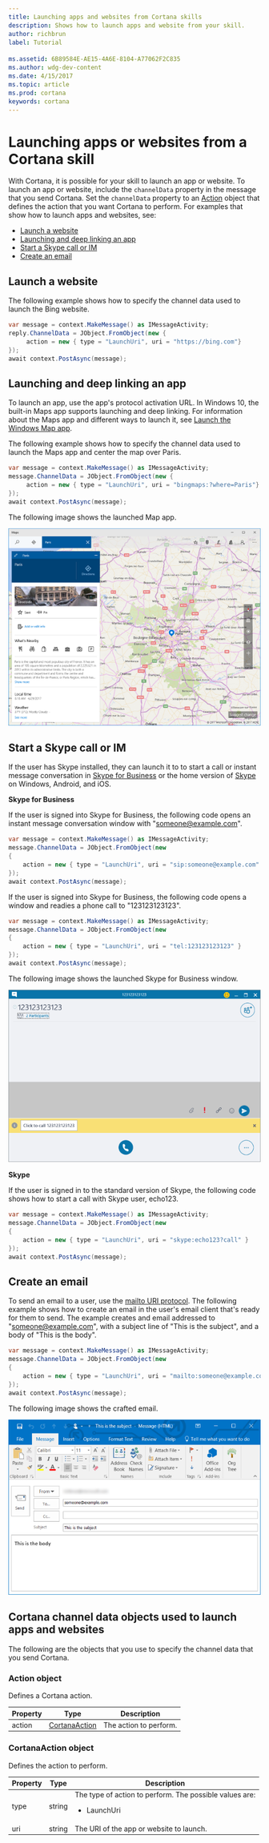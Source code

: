 ```yaml
---
title: Launching apps and websites from Cortana skills
description: Shows how to launch apps and website from your skill.
author: richbrun
label: Tutorial

ms.assetid: 6B89584E-AE15-4A6E-8104-A77062F2C835
ms.author: wdg-dev-content
ms.date: 4/15/2017
ms.topic: article
ms.prod: cortana
keywords: cortana
---
```


# Launching apps or websites from a Cortana skill

With Cortana, it is possible for your skill to launch an app or website. To launch an app or website, include the `channelData` property in the message that you send Cortana. Set the `channelData` property to an [Action](#Action-object) object that defines the action that you want Cortana to perform. For examples that show how to launch apps and websites, see:

- [Launch a website](#Launch-a-website)
- [Launching and deep linking an app](#launching-and-deep-linking-an-app)
- [Start a Skype call or IM](#Start-a-Skype-call-or-IM)
- [Create an email](#Create-an-email)


## Launch a website

The following example shows how to specify the channel data used to launch the Bing website.

```csharp
var message = context.MakeMessage() as IMessageActivity;
reply.ChannelData = JObject.FromObject(new {
     action = new { type = "LaunchUri", uri = "https://bing.com"}
});
await context.PostAsync(message);
```

## Launching and deep linking an app

To launch an app, use the app's protocol activation URL. In Windows 10, the built-in Maps app supports launching and deep linking. For information about the Maps app and different ways to launch it, see [Launch the Windows Map app](https://docs.microsoft.com/en-us/windows/uwp/launch-resume/launch-maps-app). 

The following example shows how to specify the channel data used to launch the Maps app and center the map over Paris.

```csharp
var message = context.MakeMessage() as IMessageActivity;
message.ChannelData = JObject.FromObject(new {
     action = new { type = "LaunchUri", uri = "bingmaps:?where=Paris"}
});
await context.PostAsync(message);
```

The following image shows the launched Map app.

![Map App centered over Paris](../images/tutorials/bot-framework/launched-map-app.png)


## Start a Skype call or IM

If the user has Skype installed, they can launch it to to start a call or instant message conversation in [Skype for Business](https://technet.microsoft.com/en-us/library/gg398376(v=ocs.15).aspx) or the home version of [Skype](https://msdn.microsoft.com/en-us/library/office/dn745878.aspx) on Windows, Android, and iOS.

**Skype for Business**

If the user is signed into Skype for Business, the following code opens an instant message conversation window with "someone@example.com".

```csharp
var message = context.MakeMessage() as IMessageActivity;
message.ChannelData = JObject.FromObject(new
{
    action = new { type = "LaunchUri", uri = "sip:someone@example.com" }
});
await context.PostAsync(message);
```

If the user is signed into Skype for Business, the following code opens a window and readies a phone call to "123123123123".

```csharp
var message = context.MakeMessage() as IMessageActivity;
message.ChannelData = JObject.FromObject(new
{
    action = new { type = "LaunchUri", uri = "tel:123123123123" }
});
await context.PostAsync(message);
```

The following image shows the launched Skype for Business window.

![Making a Skype call](../images/tutorials/bot-framework/make-a-call.png)


**Skype**

If the user is signed in to the standard version of Skype, the following code shows how to start a call with Skype user, echo123.

```csharp
var message = context.MakeMessage() as IMessageActivity;
message.ChannelData = JObject.FromObject(new
{
    action = new { type = "LaunchUri", uri = "skype:echo123?call" }
});
await context.PostAsync(message);
```

## Create an email

To send an email to a user, use the [mailto URI protocol](https://msdn.microsoft.com/en-us/library/jj710215(v=vs.85).aspx). The following example shows how to create an email in the user's email client that's ready for them to send. The example creates and email addressed to "someone@example.com", with a subject line of "This is the subject", and a body of "This is the body".

```csharp
var message = context.MakeMessage() as IMessageActivity;
message.ChannelData = JObject.FromObject(new
{
    action = new { type = "LaunchUri", uri = "mailto:someone@example.com?subject=This%20is%20the%20subject&body=This%20is%20the%20body" }
});
await context.PostAsync(message);
```

The following image shows the crafted email.

![Created email](../images/tutorials/bot-framework/created-email.png)



## Cortana channel data objects used to launch apps and websites

The following are the objects that you use to specify the channel data that you send Cortana.

### Action object

Defines a Cortana action.

| Property | Type | Description 
|-|-|-
| action | [CortanaAction](#CortanaAction-object) | The action to perform. 

### CortanaAction object

Defines the action to perform.

| Property | Type | Description 
|----------|------|-------------|
| type | string | The type of action to perform. The possible values are:<ul><li>LaunchUri</li></ul>
| uri | string | The URI of the app or website to launch.


